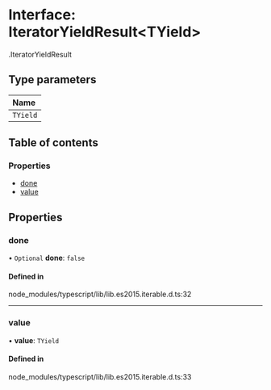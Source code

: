 # Interface: IteratorYieldResult<TYield\>

[<internal>](../wiki/%3Cinternal%3E).IteratorYieldResult

## Type parameters

| Name |
| :------ |
| `TYield` |

## Table of contents

### Properties

- [done](../wiki/%3Cinternal%3E.IteratorYieldResult#done)
- [value](../wiki/%3Cinternal%3E.IteratorYieldResult#value)

## Properties

### done

• `Optional` **done**: ``false``

#### Defined in

node_modules/typescript/lib/lib.es2015.iterable.d.ts:32

___

### value

• **value**: `TYield`

#### Defined in

node_modules/typescript/lib/lib.es2015.iterable.d.ts:33
